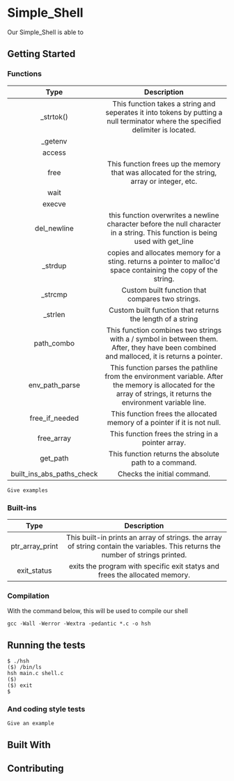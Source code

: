 # Simple_Shell

Our Simple_Shell is able to 

## Getting Started


### Functions

| Type  | Description |
|:-----:|:------:|
| _strtok() | This function takes a string and seperates it into tokens by putting a null terminator where the specified delimiter is located. |
| _getenv | |
| access |  |
| free | This function frees up the memory that was allocated for the string, array or integer, etc. |
| wait | |
| execve | |
| del_newline | this function overwrites a newline character before the null character in a string. This function is being used with get_line |
| _strdup | copies and allocates memory for a sting. returns a pointer to malloc'd space containing the copy of the string. |
| _strcmp | Custom built function that compares two strings. |
| _strlen | Custom built function that returns the length of a string |
| path_combo | This function combines two strings with a / symbol in between them. After, they have been combined and malloced, it is returns a pointer.|
| env_path_parse | This function parses the pathline from the environment variable. After the memory is allocated for the array of strings, it returns the environment variable line. |
| free_if_needed | This function frees the allocated memory of a pointer if it is not null. |
| free_array | This function frees the string in a pointer array. |
| get_path |  This function returns the absolute path to a command. |
| built_ins_abs_paths_check | Checks the initial command. |


```
Give examples
```

### Built-ins

| Type  | Description |
|:-----:|:------:|
| ptr_array_print | This built-in prints an array of strings. the array of string contain the variables. This returns the number of strings printed. |
| exit_status | exits the program with specific exit statys and frees the allocated memory. |

### Compilation

With the command below, this will be used to compile our shell

```
gcc -Wall -Werror -Wextra -pedantic *.c -o hsh
```

## Running the tests


```
$ ./hsh
($) /bin/ls
hsh main.c shell.c
($)
($) exit
$
```

### And coding style tests

```
Give an example
```

## Built With

## Contributing